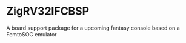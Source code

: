 # ZigRV32IFCBSP
A board support package for a upcoming fantasy console based on a FemtoSOC emulator
